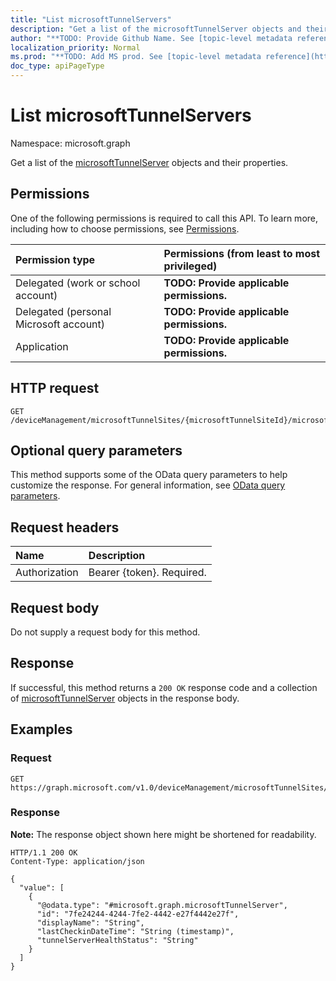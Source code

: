 ```yaml
---
title: "List microsoftTunnelServers"
description: "Get a list of the microsoftTunnelServer objects and their properties."
author: "**TODO: Provide Github Name. See [topic-level metadata reference](https://msgo.azurewebsites.net/add/document/guidelines/metadata.html#topic-level-metadata)**"
localization_priority: Normal
ms.prod: "**TODO: Add MS prod. See [topic-level metadata reference](https://msgo.azurewebsites.net/add/document/guidelines/metadata.html#topic-level-metadata)**"
doc_type: apiPageType
---
```


# List microsoftTunnelServers
Namespace: microsoft.graph



Get a list of the [microsoftTunnelServer](../resources/microsofttunnelserver.md) objects and their properties.

## Permissions
One of the following permissions is required to call this API. To learn more, including how to choose permissions, see [Permissions](/graph/permissions-reference).

|Permission type|Permissions (from least to most privileged)|
|:---|:---|
|Delegated (work or school account)|**TODO: Provide applicable permissions.**|
|Delegated (personal Microsoft account)|**TODO: Provide applicable permissions.**|
|Application|**TODO: Provide applicable permissions.**|

## HTTP request

<!-- {
  "blockType": "ignored"
}
-->
``` http
GET /deviceManagement/microsoftTunnelSites/{microsoftTunnelSiteId}/microsoftTunnelServers
```

## Optional query parameters
This method supports some of the OData query parameters to help customize the response. For general information, see [OData query parameters](/graph/query-parameters).

## Request headers
|Name|Description|
|:---|:---|
|Authorization|Bearer {token}. Required.|

## Request body
Do not supply a request body for this method.

## Response

If successful, this method returns a `200 OK` response code and a collection of [microsoftTunnelServer](../resources/microsofttunnelserver.md) objects in the response body.

## Examples

### Request
<!-- {
  "blockType": "request",
  "name": "list_microsofttunnelserver"
}
-->
``` http
GET https://graph.microsoft.com/v1.0/deviceManagement/microsoftTunnelSites/{microsoftTunnelSiteId}/microsoftTunnelServers
```


### Response
**Note:** The response object shown here might be shortened for readability.
<!-- {
  "blockType": "response",
  "truncated": true,
  "@odata.type": "Collection(microsoft.graph.microsoftTunnelServer)"
}
-->
``` http
HTTP/1.1 200 OK
Content-Type: application/json

{
  "value": [
    {
      "@odata.type": "#microsoft.graph.microsoftTunnelServer",
      "id": "7fe24244-4244-7fe2-4442-e27f4442e27f",
      "displayName": "String",
      "lastCheckinDateTime": "String (timestamp)",
      "tunnelServerHealthStatus": "String"
    }
  ]
}
```

